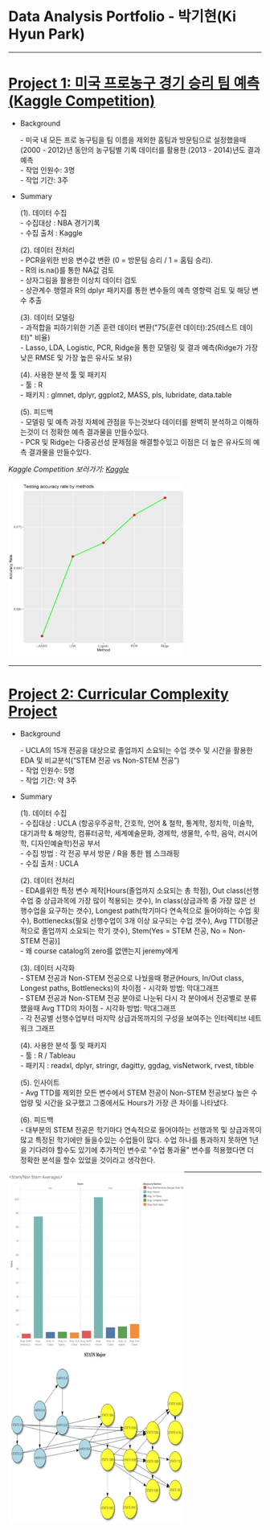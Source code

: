 # Data Analysis Portfolio - 박기현(Ki Hyun Park) 
***
# [Project 1: 미국 프로농구 경기 승리 팀 예측(Kaggle Competition)](https://github.com/Ki-Hyun-Park/Kaggle_Competition)

- Background
     <p>
     - 미국 내 모든 프로 농구팀을 팀 이름을 제외한 홈팀과 방문팀으로 설정했을때 (2000 - 2012)년 동안의 농구팀별 기록 데이터를 활용한 (2013 - 2014)년도 결과 예측 <br/>
     - 작업 인원수: 3명 <br/>
     - 작업 기간: 3주 </p>
     
- Summary
     <p>(1). 데이터 수집 <br/>
     - 수집대상 : NBA 경기기록 <br/>
     - 수집 출처 : Kaggle </p>

     <p>(2). 데이터 전처리 <br/>
     - PCR을위한 반응 변수값 변환 (0 = 방문팀 승리 / 1 = 홈팀 승리). <br/>
     - R의 is.na()를 통한 NA값 검토 <br/>
     - 상자그림을 활용한 이상치 데이터 검토 <br/>
     - 상관계수 행렬과 R의 dplyr 패키지를 통한 변수들의 예측 영향력 검토 및 해당 변수 추출 </p>

     <p>(3). 데이터 모델링 <br/>
     - 과적합을 피하기위한 기존 훈련 데이터 변환("75(훈련 데이터):25(테스트 데이터)" 비율) <br/>
     - Lasso, LDA, Logistic, PCR, Ridge을 통한 모델링 및 결과 예측(Ridge가 가장낮은 RMSE 및 가장 높은 유사도 보유) </p>
 
     <p>(4). 사용한 분석 툴 및 패키지 <br/>
     - 툴 : R <br/>
     - 패키지 : glmnet, dplyr, ggplot2, MASS, pls, lubridate, data.table </p>
     
     <p>(5). 피드백 <br/>
     - 모델링 및 예측 과정 자체에 관점을 두는것보다 데이터를 완벽히 분석하고 이해하는것이 더 정확한 예측 결과물을 만들수있다. <br/>
     - PCR 및 Ridge는 다중공선성 문제점을 해결할수있고 이점은 더 높은 유사도의 예측 결과물을 만들수있다. </p>
     
*Kaggle Competition 보러가기: [Kaggle](https://www.kaggle.com/c/fall-2019-stats-101c)*
     
<img src="images/pred_accu.png" width="350" height="350" >
 
***

# [Project 2: Curricular Complexity Project](https://github.com/Ki-Hyun-Park/Curricular_Complexity_Project)

- Background
     <p>
     - UCLA의 15개 전공을 대상으로 졸업까지 소요되는 수업 갯수 및 시간을 활용한 EDA 및 비교분석(“STEM 전공 vs Non-STEM 전공”) <br/>
     - 작업 인원수: 5명 <br/>
     - 작업 기간: 약 3주 </p>
 
- Summary
     <p>(1). 데이터 수집 <br/>
     - 수집대상 : UCLA (항공우주공학, 간호학, 언어 & 철학, 통계학, 정치학, 미술학, 대기과학 & 해양학, 컴퓨터공학, 세계예술문화, 경제학, 생물학, 수학, 음악, 러시어학, 디자인예술학)전공 부서 <br/>
     - 수집 방법 : 각 전공 부서 방문 / R을 통한 웹 스크래핑 <br/>
     - 수집 출처 : UCLA </p>

     <p>(2). 데이터 전처리 <br/>
     - EDA를위한 특정 변수 제작[Hours(졸업까지 소요되는 총 학점), Out class(선행수업 중 상급과목에 가장 많이 적용되는 갯수), In class(상급과목 중 가장 많은 선행수업을 요구하는 갯수),
       Longest path(학기마다 연속적으로 들어야하는 수업 횟수), Bottlenecks(필요 선행수업이 3개 이상 요구되는 수업 갯수), Avg TTD(평균적으로 졸업까지 소요되는 학기 갯수),
       Stem(Yes = STEM 전공, No = Non-STEM 전공)] <br/>
     - 왜 course catalog의 zero를 없앤는지 jeremy에게 </p>

     <p>(3). 데이터 시각화 <br/>
     - STEM 전공과 Non-STEM 전공으로 나눴을때 평균(Hours, In/Out class, Longest paths, Bottlenecks)의 차이점 - 시각화 방법: 막대그래프 <br/>
     - STEM 전공과 Non-STEM 전공 분야로 나눈뒤 다시 각 분야에서 전공별로 분류했을때 Avg TTD의 차이점 - 시각화 방법: 막대그래프 <br/>
     - 각 전공별 선행수업부터 마지막 상급과목까지의 구성을 보여주는 인터렉티브 네트워크 그래프 </p>
 
     <p>(4). 사용한 분석 툴 및 패키지 <br/>
     - 툴 : R / Tableau <br/>
     - 패키지 : readxl, dplyr, stringr, dagitty, ggdag, visNetwork, rvest, tibble </p>
     
     <p>(5). 인사이트 <br/>
     - Avg TTD를 제외한 모든 변수에서 STEM 전공이 Non-STEM 전공보다 높은 수업량 및 시간을 요구했고 그중에서도 Hours가 가장 큰 차이를 나타냈다.</p> 
     
     <p>(6). 피드백 <br/>
     - 대부분의 STEM 전공은 학기마다 연속적으로 들어야하는 선행과목 및 상급과목이 많고 특정된 학기에만 들을수있는 수업들이 많다. 수업 하나를 통과하지 못하면 1년을 기다려야 할수도 있기에 추가적인 변수로
       "수업 통과율" 변수를 적용했다면 더 정확한 분석을 할수 있었을 것이라고 생각한다. </p> 
  
<img align="left" src="images/curri_comp_1.png" width="350" height="350" > 
<img align="left" src="images/curri_comp_2.png" width="350" height="350" >

<p></p>

*** 










